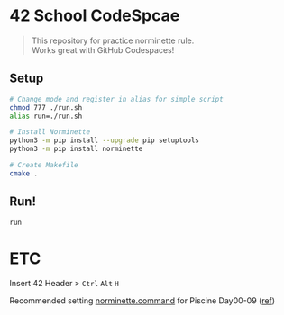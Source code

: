 # 42 School CodeSpcae

> This repository for practice norminette rule. \
> Works great with GitHub Codespaces!

## Setup
```bash
# Change mode and register in alias for simple script
chmod 777 ./run.sh
alias run=./run.sh

# Install Norminette
python3 -m pip install --upgrade pip setuptools
python3 -m pip install norminette

# Create Makefile
cmake .
```

## Run!
```bash
run
```


# ETC
Insert 42 Header > `Ctrl` `Alt` `H`

Recommended setting [norminette.command](./.vscode/settings.json) for Piscine Day00-09 ([ref](evilcat.norminette-42))
